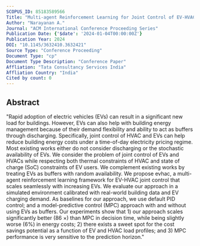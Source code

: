 ```yaml
---
SCOPUS_ID: 85183589566
Title: "Multi-agent Reinforcement Learning for Joint Control of EV-HVAC System with Vehicle-to-Building Supply"
Author: "Narayanan A."
Journal: "ACM International Conference Proceeding Series"
Publication Date: {'$date': '2024-01-04T00:00:00Z'}
Publication Year: 2024
DOI: "10.1145/3632410.3632421"
Source Type: "Conference Proceeding"
Document Type: "cp"
Document Type Description: "Conference Paper"
Affliation: "Tata Consultancy Services India"
Affliation Country: "India"
Cited by count: 0
---
```


## Abstract
"Rapid adoption of electric vehicles (EVs) can result in a significant new load for buildings. However, EVs can also help with building energy management because of their demand flexibility and ability to act as buffers through discharging. Specifically, joint control of HVAC and EVs can help reduce building energy costs under a time-of-day electricity pricing regime. Most existing works either do not consider discharging or the stochastic availability of EVs. We consider the problem of joint control of EVs and HVACs while respecting both thermal constraints of HVAC and state of charge (SoC) constraints of EV users. We complement existing works by treating EVs as buffers with random availability. We propose evhac, a multi-agent reinforcement learning framework for EV-HVAC joint control that scales seamlessly with increasing EVs. We evaluate our approach in a simulated environment calibrated with real-world building data and EV charging demand. As baselines for our approach, we use default PID control; and a model-predictive control (MPC) approach with and without using EVs as buffers. Our experiments show that 1) our approach scales significantly better (86 ×) than MPC in decision time, while being slightly worse (6%) in energy costs; 2) there exists a sweet spot for the cost savings potential as a function of EV and HVAC load profiles; and 3) MPC performance is very sensitive to the prediction horizon."
